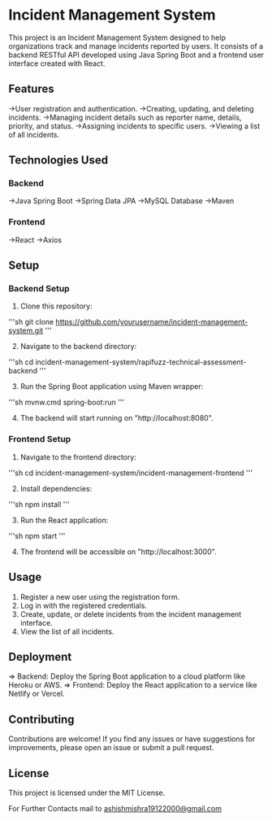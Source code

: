 # Incident Management System

This project is an Incident Management System designed to help organizations track and manage incidents reported by users. It consists of a backend RESTful API developed using Java Spring Boot and a frontend user interface created with React.

## Features

->User registration and authentication.
->Creating, updating, and deleting incidents.
->Managing incident details such as reporter name, details, priority, and status.
->Assigning incidents to specific users.
->Viewing a list of all incidents.

## Technologies Used

### Backend

->Java Spring Boot
->Spring Data JPA
->MySQL Database
->Maven



### Frontend

->React
->Axios

## Setup

### Backend Setup

1. Clone this repository:

'''sh
git clone https://github.com/yourusername/incident-management-system.git
'''

2. Navigate to the backend directory:

'''sh
cd incident-management-system/rapifuzz-technical-assessment-backend
'''

3. Run the Spring Boot application using Maven wrapper:

'''sh
mvnw.cmd spring-boot:run
'''

4. The backend will start running on "http://localhost:8080".

### Frontend Setup

1. Navigate to the frontend directory:

'''sh
cd incident-management-system/incident-management-frontend
'''

2. Install dependencies:

'''sh
npm install
'''

3. Run the React application:

'''sh
npm start
'''

4. The frontend will be accessible on "http://localhost:3000".

## Usage

1. Register a new user using the registration form.
2. Log in with the registered credentials.
3. Create, update, or delete incidents from the incident management interface.
4. View the list of all incidents.

## Deployment

=> Backend: Deploy the Spring Boot application to a cloud platform like Heroku or AWS.
=> Frontend: Deploy the React application to a service like Netlify or Vercel.

## Contributing

Contributions are welcome! If you find any issues or have suggestions for improvements, please open an issue or submit a pull request.

## License

This project is licensed under the MIT License.

For Further Contacts mail to ashishmishra19122000@gmail.com
